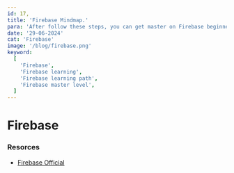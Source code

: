 ```yaml
---
id: 17,
title: 'Firebase Mindmap.'
para: 'After follow these steps, you can get master on Firebase beginner to master level.'
date: '29-06-2024'
cat: 'Firebase'
image: '/blog/firebase.png'
keyword:
  [
    'Firebase',
    'Firebase learning',
    'Firebase learning path',
    'Firebase master level',
  ]
---
```


# Firebase


### Resorces

- [Firebase Official](/)
